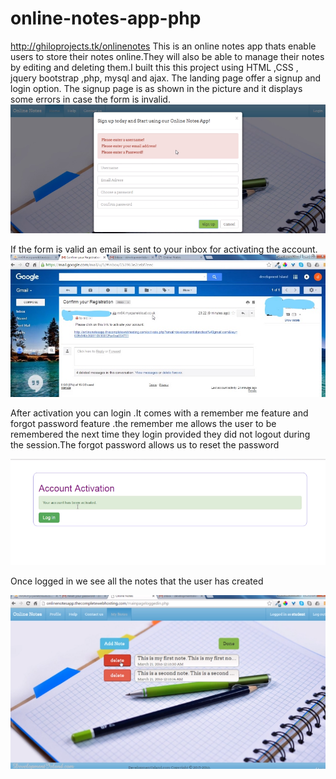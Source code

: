 # online-notes-app-php
http://ghiloprojects.tk/onlinenotes
This is an online notes app thats enable users to store their notes online.They will also be able to manage their notes by 
editing and deleting them.I built this this project using HTML ,CSS , jquery bootstrap ,php, mysql and ajax.
The landing page offer a signup and login option.
The signup page is as shown in the picture and it displays some errors in case the form is invalid.
![alt text](https://github.com/ghilo2206/online-notes-app-php/blob/main/Screenshot.png)

If the form is valid an email is sent to your inbox for activating the account.
![alt text](https://github.com/ghilo2206/online-notes-app-php/blob/main/Screenshot2.jpg)

After activation you can login .It comes with a remember me feature and forgot password feature .the remember me allows the user to be remembered the next time they login provided they did not logout during the session.The forgot password allows us to reset the password

![alt text](https://github.com/ghilo2206/online-notes-app-php/blob/main/Screenshot3.png)

Once logged in we see all the notes that the user has created

![alt text](https://github.com/ghilo2206/online-notes-app-php/blob/main/Screenshot1.png)
